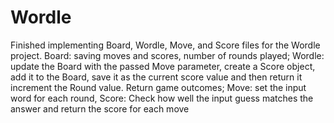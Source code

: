 # Wordle
Finished implementing Board, Wordle, Move, and Score files for the Wordle project.
Board: saving moves and scores, number of rounds played;
Wordle: update the Board with the passed Move parameter, create a Score object, add it to the Board, save it as the current score value and then return it increment the Round value. Return game outcomes;
Move: set the input word for each round, 
Score: Check how well the input guess matches the answer and return the score for each move
